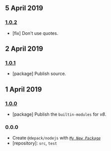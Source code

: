 ## 5 April 2019

### [1.0.2](https://github.com/dpck/nodejs/compare/v1.0.1...v1.0.2)

- [fix] Don't use quotes.

## 2 April 2019

### [1.0.1](https://github.com/dpck/nodejs/compare/v1.0.0...v1.0.1)

- [package] Publish source.

## 1 April 2019

### [1.0.0](https://github.com/dpck/nodejs/compare/v0.0.0-pre...v1.0.0)

- [package] Publish the `builtin-modules` for _v8_.

### 0.0.0

- Create `@depack/nodejs` with _[`My New Package`](https://mnpjs.org)_
- [repository]: `src`, `test`